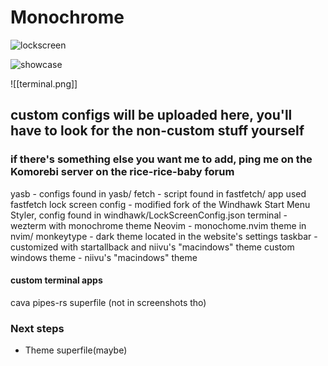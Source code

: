 # Monochrome

![lockscreen](https://github.com/user-attachments/assets/4f55a1b9-eb67-4d21-a158-128cc53b8a28)


![showcase](https://github.com/user-attachments/assets/f39356aa-425d-4806-8f9e-5cf0de3e16ec)


![[terminal.png]]

## custom configs will be uploaded here, you'll have to look for the non-custom stuff yourself

### if there's something else you want me to add, ping me on the Komorebi server on the rice-rice-baby forum

yasb - configs found in yasb/
fetch - script found in fastfetch/ app used fastfetch
lock screen config - modified fork of the Windhawk Start Menu Styler, config found in windhawk/LockScreenConfig.json
terminal - wezterm with monochrome theme
Neovim - monochome.nvim theme in nvim/
monkeytype - dark theme located in the website's settings
taskbar - customized with startallback and niivu's "macindows" theme
custom windows theme - niivu's "macindows" theme

#### custom terminal apps

cava
pipes-rs
superfile (not in screenshots tho)

### Next steps

- Theme superfile(maybe)
